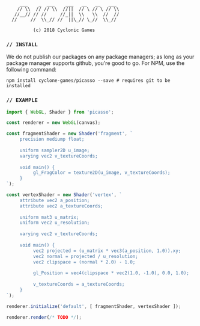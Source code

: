 ```  
     ___    _  ___    ___   __   __   ___
    // \\  // // \\  //||  // \ // \ // \\
   //__// // //     //_||  \\   \\  //  //
  //     //  \\_// //  ||\_// \_//  \\_//

          (c) 2018 Cyclonic Games
```

### `// INSTALL`
We do not publish our packages on any package managers; as long as your package manager supports github, you're good to go. For NPM, use the following command:

```shell
npm install cyclone-games/picasso --save # requires git to be installed
```

### `// EXAMPLE`

```javascript
import { WebGL, Shader } from 'picasso';

const renderer = new WebGL(canvas);

const fragmentShader = new Shader('fragment', `
     precision mediump float;
     
     uniform sampler2D u_image;
     varying vec2 v_textureCoords;
     
     void main() {
          gl_FragColor = texture2D(u_image, v_textureCoords);
     }
`);

const vertexShader = new Shader('vertex', `
     attribute vec2 a_position;
     attribute vec2 a_textureCoords;
     
     uniform mat3 u_matrix;
     uniform vec2 u_resolution;
     
     varying vec2 v_textureCoords;
     
     void main() {
          vec2 projected = (u_matrix * vec3(a_position, 1.0)).xy;
          vec2 normal = projected / u_resolution;
          vec2 clipspace = (normal * 2.0) - 1.0;
          
          gl_Position = vec4(clipspace * vec2(1.0, -1.0), 0.0, 1.0);
          
          v_textureCoords = a_textureCoords;
     }
`);

renderer.initialize('default', [ fragmentShader, vertexShader ]);

renderer.render(/* TODO */);
```
